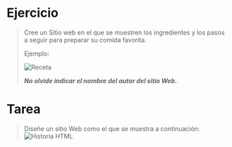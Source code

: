 # **Ejercicio**
> Cree un Sitio web en el que se muestren los ingredientes y los pasos a seguir para preparar su comida favorita. 
> 
> Ejemplo:
> 
> ![Receta](https://github.com/andreiDev1/CursoDesarrolloWeb/blob/main/01-CursoHTML/Clase1/img/receta.png)
> 
> **_No olvide indicar el nombre del autor del sitio Web._**


# **Tarea**
> Diseñe un sitio Web como el que se muestra a continuación:
> ![Historia HTML](https://github.com/andreiDev1/CursoDesarrolloWeb/blob/main/01-CursoHTML/Clase1/img/historiaHTML.png)
